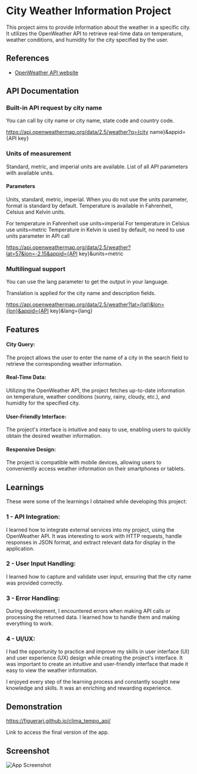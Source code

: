 
# City Weather Information Project

This project aims to provide information about the weather in a specific city. It utilizes the OpenWeather API to retrieve real-time data on temperature, weather conditions, and humidity for the city specified by the user.

## References

 - [OpenWeather API website](https://openweathermap.org/current#name)


## API Documentation

### Built-in API request by city name

You can call by city name or city name, state code and country code.

https://api.openweathermap.org/data/2.5/weather?q={city name}&appid={API key}

### Units of measurement

Standard, metric, and imperial units are available. List of all API parameters with available units.

#### Parameters
Units, standard, metric, imperial. When you do not use the units parameter, format is standard by default.
Temperature is available in Fahrenheit, Celsius and Kelvin units.

For temperature in Fahrenheit use units=imperial
For temperature in Celsius use units=metric
Temperature in Kelvin is used by default, no need to use units parameter in API call

https://api.openweathermap.org/data/2.5/weather?lat=57&lon=-2.15&appid={API key}&units=metric

### Multilingual support

You can use the lang parameter to get the output in your language.

Translation is applied for the city name and description fields.

https://api.openweathermap.org/data/2.5/weather?lat={lat}&lon={lon}&appid={API key}&lang={lang}
## Features

#### City Query: 
The project allows the user to enter the name of a city in the search field to retrieve the corresponding weather information.
#### Real-Time Data: 
Utilizing the OpenWeather API, the project fetches up-to-date information on temperature, weather conditions (sunny, rainy, cloudy, etc.), and humidity for the specified city.
#### User-Friendly Interface: 
The project's interface is intuitive and easy to use, enabling users to quickly obtain the desired weather information.
#### Responsive Design: 
The project is compatible with mobile devices, allowing users to conveniently access weather information on their smartphones or tablets.
## Learnings

These were some of the learnings I obtained while developing this project:


### 1 - API Integration: 
I learned how to integrate external services into my project, using the OpenWeather API. It was interesting to work with HTTP requests, handle responses in JSON format, and extract relevant data for display in the application.

### 2 - User Input Handling: 
I learned how to capture and validate user input, ensuring that the city name was provided correctly. 

### 3 - Error Handling: 
During development, I encountered errors when making API calls or processing the returned data. I learned how to handle them and making everything to work.

### 4 - UI/UX: 
I had the opportunity to practice and improve my skills in user interface (UI) and user experience (UX) design while creating the project's interface. It was important to create an intuitive and user-friendly interface that made it easy to view the weather information.



I enjoyed every step of the learning process and constantly sought new knowledge and skills. It was an enriching and rewarding experience.



## Demonstration


https://figuerarj.github.io/clima_tempo_api/

Link to access the final version of the app.
## Screenshot

![App Screenshot](https://previews.dropbox.com/p/thumb/AB5KJQugOR6GwAMJ7FDFKoRy4hb2typzuGnk7tXTKZVcrN5l1y-x6iY9Rniaq52nqwWw5AREYn253tmg3sMDNXEV3zUadAFWQ-K8woRzSaSBCCVvRDl_P-lMqGJXM-0ZcuRiQ-mD0WfhjhnJsvcoUDOialuvHMurcUP5aGqcaGuBcFRXZoeyRrzyOLDmjCDL1NKp1_N5YrChgHjQAiD0VkCelTuCaeBLcAnNEuYABLbk1UV86fATcMVJYIdZAuUOsn3jogFsYAD6AAKbHc-Sm_nWcYDtd1sjT0i-dmF_Vtq0mkM3tzCZQI8SgvdbrlWPoKOvo5snIEhkGSJH6_Liihhgq_PxHvr7ghvueG_c8g8cDQwOaD2Wd1B8sTsuaEsOhv0/p.jpeg)

